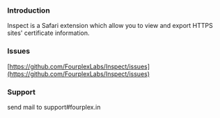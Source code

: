 ### Introduction 

Inspect is a Safari extension which allow you to view and export HTTPS sites' certificate information. 

### Issues

[https://github.com/FourplexLabs/Inspect/issues](https://github.com/FourplexLabs/Inspect/issues)

### Support

send mail to support#fourplex.in

